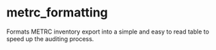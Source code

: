 # metrc_formatting

Formats METRC inventory export into a simple and easy to read table to speed up the auditing process.